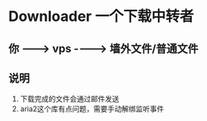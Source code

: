 # Downloader 一个下载中转者
## 你 ---> vps ----> 墙外文件/普通文件

## 说明
1. 下载完成的文件会通过邮件发送
2. aria2这个库有点问题，需要手动解绑监听事件
